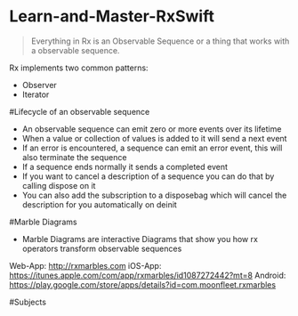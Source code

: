 # Learn-and-Master-RxSwift

> Everything in Rx is an Observable Sequence or a thing that works with a observable sequence.

Rx implements two common patterns:

* Observer
* Iterator


#Lifecycle of an observable sequence

* An observable sequence can emit zero or more events over its lifetime 
* When a value or collection of values is added to it will send a next event
* If an error is encountered, a sequence can emit an error event, this will also terminate the sequence
* If a sequence ends normally it sends a completed event
* If you want to cancel a description of a sequence you can do that by calling dispose on it
* You can also add the subscription to a disposebag which will cancel the description for you automatically on deinit

#Marble Diagrams
* Marble Diagrams are interactive Diagrams that show you how rx operators transform observable sequences 

Web-App: http://rxmarbles.com
iOS-App: https://itunes.apple.com/com/app/rxmarbles/id1087272442?mt=8
Android: https://play.google.com/store/apps/details?id=com.moonfleet.rxmarbles

#Subjects 

